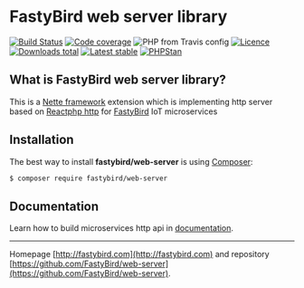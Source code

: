 # FastyBird web server library

[![Build Status](https://img.shields.io/travis/FastyBird/web-server.svg?style=flat-square)](https://travis-ci.org/FastyBird/web-server)
[![Code coverage](https://img.shields.io/coveralls/FastyBird/web-server.svg?style=flat-square)](https://coveralls.io/r/FastyBird/web-server)
![PHP from Travis config](https://img.shields.io/travis/php-v/fastybird/web-server?style=flat-square)
[![Licence](https://img.shields.io/packagist/l/FastyBird/web-server.svg?style=flat-square)](https://packagist.org/packages/FastyBird/web-server)
[![Downloads total](https://img.shields.io/packagist/dt/FastyBird/web-server.svg?style=flat-square)](https://packagist.org/packages/FastyBird/web-server)
[![Latest stable](https://img.shields.io/packagist/v/FastyBird/web-server.svg?style=flat-square)](https://packagist.org/packages/FastyBird/web-server)
[![PHPStan](https://img.shields.io/badge/PHPStan-enabled-brightgreen.svg?style=flat-square)](https://github.com/phpstan/phpstan)

## What is FastyBird web server library?

This is a [Nette framework](https://nette.org) extension which is implementing http server based on [Reactphp http](https://github.com/reactphp/http) for [FastyBird](https://fastybird.com) IoT microservices

## Installation

The best way to install **fastybird/web-server** is using [Composer](http://getcomposer.org/):

```sh
$ composer require fastybird/web-server
```

## Documentation

Learn how to build microservices http api in [documentation](https://github.com/FastyBird/web-server/blob/master/docs/en/index.md).

***
Homepage [http://fastybird.com](http://fastybird.com) and repository [https://github.com/FastyBird/web-server](https://github.com/FastyBird/web-server).
